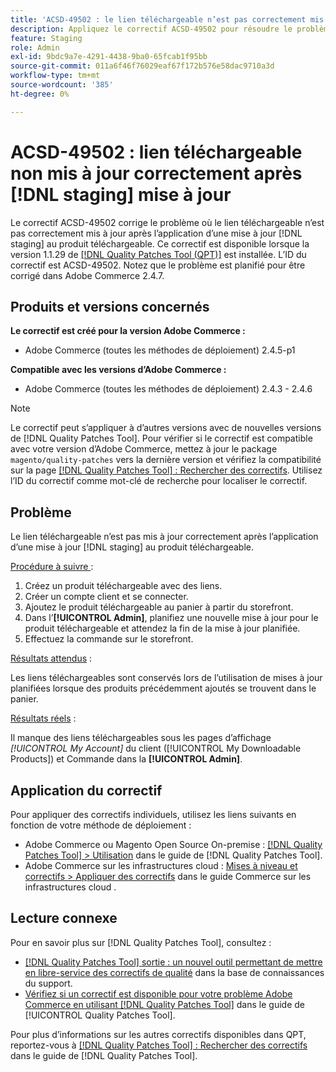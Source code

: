 ```yaml
---
title: 'ACSD-49502 : le lien téléchargeable n’est pas correctement mis à jour après  [!DNL staging]  mise à jour'
description: Appliquez le correctif ACSD-49502 pour résoudre le problème d’Adobe Commerce en raison duquel le lien téléchargeable n’est pas correctement mis à jour après l’application d’une mise  [!DNL staging]  jour au produit téléchargeable.
feature: Staging
role: Admin
exl-id: 9bdc9a7e-4291-4438-9ba0-65fcab1f95bb
source-git-commit: 011a6f46f76029eaf67f172b576e58dac9710a3d
workflow-type: tm+mt
source-wordcount: '385'
ht-degree: 0%

---
```


# ACSD-49502 : lien téléchargeable non mis à jour correctement après [!DNL staging] mise à jour

Le correctif ACSD-49502 corrige le problème où le lien téléchargeable n’est pas correctement mis à jour après l’application d’une mise à jour [!DNL staging] au produit téléchargeable. Ce correctif est disponible lorsque la version 1.1.29 de [[!DNL Quality Patches Tool (QPT)]](https://experienceleague.adobe.com/fr/docs/commerce-operations/tools/quality-patches-tool/quality-patches-tool-to-self-serve-quality-patches) est installée. L’ID du correctif est ACSD-49502. Notez que le problème est planifié pour être corrigé dans Adobe Commerce 2.4.7.

## Produits et versions concernés

**Le correctif est créé pour la version Adobe Commerce :**

* Adobe Commerce (toutes les méthodes de déploiement) 2.4.5-p1

**Compatible avec les versions d’Adobe Commerce :**

* Adobe Commerce (toutes les méthodes de déploiement) 2.4.3 - 2.4.6

>[!NOTE]
>
>Le correctif peut s’appliquer à d’autres versions avec de nouvelles versions de [!DNL Quality Patches Tool]. Pour vérifier si le correctif est compatible avec votre version d’Adobe Commerce, mettez à jour le package `magento/quality-patches` vers la dernière version et vérifiez la compatibilité sur la page [[!DNL Quality Patches Tool] : Rechercher des correctifs](https://experienceleague.adobe.com/tools/commerce-quality-patches/index.html?lang=fr). Utilisez l’ID du correctif comme mot-clé de recherche pour localiser le correctif.

## Problème

Le lien téléchargeable n’est pas mis à jour correctement après l’application d’une mise à jour [!DNL staging] au produit téléchargeable.

<u>Procédure à suivre </u> :

1. Créez un produit téléchargeable avec des liens.
1. Créer un compte client et se connecter.
1. Ajoutez le produit téléchargeable au panier à partir du storefront.
1. Dans l’**[!UICONTROL Admin]**, planifiez une nouvelle mise à jour pour le produit téléchargeable et attendez la fin de la mise à jour planifiée.
1. Effectuez la commande sur le storefront.

<u>Résultats attendus</u> :

Les liens téléchargeables sont conservés lors de l’utilisation de mises à jour planifiées lorsque des produits précédemment ajoutés se trouvent dans le panier.

<u>Résultats réels</u> :

Il manque des liens téléchargeables sous les pages d’affichage *[!UICONTROL My Account]* du client ([!UICONTROL My Downloadable Products]) et Commande dans la **[!UICONTROL Admin]**.

## Application du correctif

Pour appliquer des correctifs individuels, utilisez les liens suivants en fonction de votre méthode de déploiement :

* Adobe Commerce ou Magento Open Source On-premise : [[!DNL Quality Patches Tool] > Utilisation](/help/tools/quality-patches-tool/usage.md) dans le guide de [!DNL Quality Patches Tool].
* Adobe Commerce sur les infrastructures cloud : [Mises à niveau et correctifs > Appliquer des correctifs](https://experienceleague.adobe.com/docs/commerce-cloud-service/user-guide/develop/upgrade/apply-patches.html?lang=fr) dans le guide Commerce sur les infrastructures cloud .

## Lecture connexe

Pour en savoir plus sur [!DNL Quality Patches Tool], consultez :

* [[!DNL Quality Patches Tool] sortie : un nouvel outil permettant de mettre en libre-service des correctifs de qualité](https://experienceleague.adobe.com/fr/docs/commerce-operations/tools/quality-patches-tool/quality-patches-tool-to-self-serve-quality-patches) dans la base de connaissances du support.
* [Vérifiez si un correctif est disponible pour votre problème Adobe Commerce en utilisant [!DNL Quality Patches Tool]](/help/tools/quality-patches-tool/patches-available-in-qpt/check-patch-for-magento-issue-with-magento-quality-patches.md) dans le guide de [!UICONTROL Quality Patches Tool].


Pour plus d’informations sur les autres correctifs disponibles dans QPT, reportez-vous à [[!DNL Quality Patches Tool] : Rechercher des correctifs](https://experienceleague.adobe.com/tools/commerce-quality-patches/index.html?lang=fr) dans le guide de [!DNL Quality Patches Tool].
